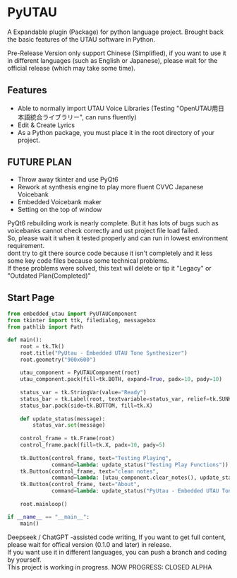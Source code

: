 # PyUTAU
A Expandable plugin (Package) for python language project. Brought back the basic features of the UTAU software in Python. 

Pre-Release Version only support Chinese (Simplified), if you want to use it in different languages (such as English or Japanese), please wait for the official release (which may take some time). 

## Features
 - Able to normally import UTAU Voice Libraries (Testing "OpenUTAU用日本語統合ライブラリー", can runs fluently)
 - Edit & Create Lyrics
 - As a Python package, you must place it in the root directory of your project.

## FUTURE PLAN
 - Throw away tkinter and use PyQt6
 - Rework at synthesis engine to play more fluent CVVC Japanese Voicebank
 - Embedded Voicebank maker
 - Setting on the top of window

PyQt6 rebuilding work is nearly complete. But it has lots of bugs such as voicebanks cannot check correctly and ust project file load failed. <br>
So, please wait it when it tested properly and can run in lowest environment requirement. <br>
dont try to git there source code because it isn't completely and it less some key code files because some technical problems. <br>
If these problems were solved, this text will delete or tip it "Legacy" or "Outdated Plan(Completed)"

## Start Page
```python
from embedded_utau import PyUTAUComponent
from tkinter import ttk, filedialog, messagebox
from pathlib import Path

def main():
    root = tk.Tk()
    root.title("PyUtau - Embedded UTAU Tone Synthesizer")
    root.geometry("900x600")
    
    utau_component = PyUTAUComponent(root)
    utau_component.pack(fill=tk.BOTH, expand=True, padx=10, pady=10)
    
    status_var = tk.StringVar(value="Ready")
    status_bar = tk.Label(root, textvariable=status_var, relief=tk.SUNKEN, anchor=tk.W)
    status_bar.pack(side=tk.BOTTOM, fill=tk.X)
    
    def update_status(message):
        status_var.set(message)
    
    control_frame = tk.Frame(root)
    control_frame.pack(fill=tk.X, padx=10, pady=5)
    
    tk.Button(control_frame, text="Testing Playing", 
              command=lambda: update_status("Testing Play Functions")).pack(side=tk.LEFT, padx=5)
    tk.Button(control_frame, text="clean notes", 
              command=lambda: [utau_component.clear_notes(), update_status("All notes have been cleared")]).pack(side=tk.LEFT, padx=5)
    tk.Button(control_frame, text="About", 
              command=lambda: update_status("PyUtau - Embedded UTAU Tone Synthesizer")).pack(side=tk.RIGHT, padx=5)
    
    root.mainloop()

if __name__ == "__main__":
    main()
```

Deepseek / ChatGPT -assisted code writing, If you want to get full content, please wait for offical version (0.1.0 and later) in release. <br>
If you want use it in different languages, you can push a branch and coding by yourself. <br>
This project is working in progress. NOW PROGRESS: CLOSED ALPHA <br>

